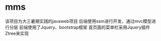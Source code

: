 # mms
该项目为大三暑期实践的javaweb项目
后端使用ssm进行开发，通过mvc模型进行分层
前端使用了Jquery、bootstrap框架  首页面的菜单栏采用Jquery插件Ztree来实现
